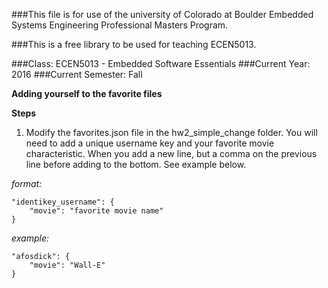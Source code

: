 ###This file is for use of the university of Colorado at Boulder Embedded Systems Engineering Professional Masters Program.

###This is a free library to be used for teaching ECEN5013. 

###Class:  ECEN5013 - Embedded Software Essentials
###Current Year: 2016
###Current Semester: Fall

**Adding yourself to the favorite files**

**Steps**

1) Modify the favorites.json file in the hw2_simple_change folder. You will need to add a unique username key and your favorite movie characteristic. When you add a new line, but a comma on the previous line before adding to the bottom. See example below.

  *format:*
  ```
  "identikey_username": {
      "movie": "favorite movie name"
  }
  ```
  *example:*
  ```
  "afosdick": {
      "movie": "Wall-E"
  }
  ```
